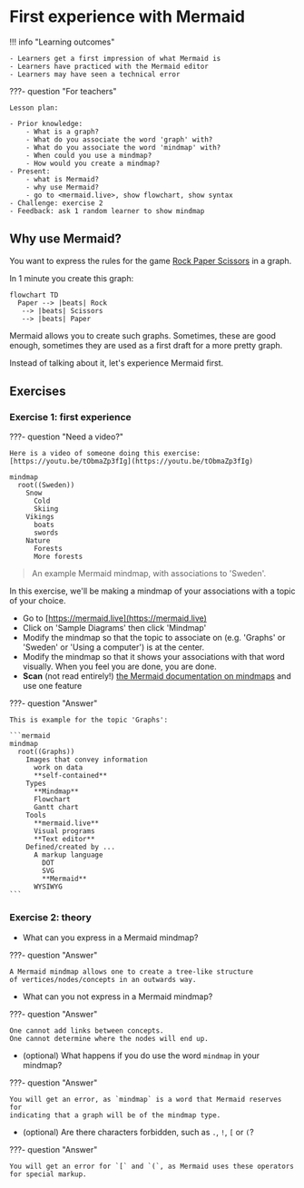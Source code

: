 # First experience with Mermaid

!!! info "Learning outcomes"

    - Learners get a first impression of what Mermaid is
    - Learners have practiced with the Mermaid editor
    - Learners may have seen a technical error

???- question "For teachers"

    Lesson plan:

    - Prior knowledge:
        - What is a graph?
        - What do you associate the word 'graph' with?
        - What do you associate the word 'mindmap' with?
        - When could you use a mindmap?
        - How would you create a mindmap?
    - Present:
        - what is Mermaid?
        - why use Mermaid?
        - go to <mermaid.live>, show flowchart, show syntax
    - Challenge: exercise 2
    - Feedback: ask 1 random learner to show mindmap

## Why use Mermaid?

You want to express the rules for the game
[Rock Paper Scissors](https://en.wikipedia.org/wiki/Rock_paper_scissors)
in a graph.

In 1 minute you create this graph:

```mermaid
flowchart TD
  Paper --> |beats| Rock 
   --> |beats| Scissors
   --> |beats| Paper
```

Mermaid allows you to create such graphs.
Sometimes, these are good enough, sometimes they are used as a
first draft for a more pretty graph.

Instead of talking about it, let's experience Mermaid first.

## Exercises

### Exercise 1: first experience

???- question "Need a video?"

    Here is a video of someone doing this exercise: [https://youtu.be/tObmaZp3fIg](https://youtu.be/tObmaZp3fIg)

```mermaid
mindmap
  root((Sweden))
    Snow
      Cold
      Skiing
    Vikings
      boats
      swords
    Nature
      Forests
      More forests
```

> An example Mermaid mindmap, with associations to 'Sweden'.

In this exercise, we'll be making a mindmap
of your associations with a topic of your choice.

- Go to [https://mermaid.live](https://mermaid.live)
- Click on 'Sample Diagrams' then click 'Mindmap'
- Modify the mindmap so that the topic to associate on
  (e.g. 'Graphs' or 'Sweden' or 'Using a computer') is at the center.
- Modify the mindmap so that it shows your associations with that word
  visually.
  When you feel you are done, you are done.
- **Scan** (not read entirely!)
  [the Mermaid documentation on mindmaps](https://mermaid.js.org/syntax/mindmap.html)
  and use one feature

???- question "Answer"

    This is example for the topic 'Graphs':

    ```mermaid
    mindmap
      root((Graphs))
        Images that convey information
          work on data
          **self-contained**
        Types
          **Mindmap**
          Flowchart
          Gantt chart
        Tools
          **mermaid.live**
          Visual programs
          **Text editor**
        Defined/created by ...
          A markup language
            DOT
            SVG
            **Mermaid**
          WYSIWYG
    ```

### Exercise 2: theory

- What can you express in a Mermaid mindmap?

???- question "Answer"

    A Mermaid mindmap allows one to create a tree-like structure
    of vertices/nodes/concepts in an outwards way.

- What can you not express in a Mermaid mindmap?

???- question "Answer"

    One cannot add links between concepts.
    One cannot determine where the nodes will end up.

- (optional) What happens if you do use the word `mindmap` in your mindmap?

???- question "Answer"

    You will get an error, as `mindmap` is a word that Mermaid reserves for
    indicating that a graph will be of the mindmap type.

- (optional) Are there characters forbidden, such as `.`, `!`, `[` or `(`?

???- question "Answer"

    You will get an error for `[` and `(`, as Mermaid uses these operators
    for special markup.
